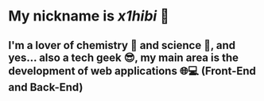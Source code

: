 <!--
**x1hibi/x1hibi** is a ✨ _special_ ✨ repository because its `README.md` (this file) appears on your GitHub profile.

Here are some ideas to get you started:

- 🔭 I’m currently working on ...
- 🌱 I’m currently learning ...
- 👯 I’m looking to collaborate on ...
- 🤔 I’m looking for help with ...
- 💬 Ask me about ...
- 📫 How to reach me: ...
- 😄 Pronouns: ...
- ⚡ Fun fact: ...
-->

# My nickname is *x1hibi* 🐲

## I'm a lover of chemistry 🧪 and science 🔬, and yes... also a tech geek 😎, my main area is the development of web applications 🌐💻 (Front-End and Back-End)
